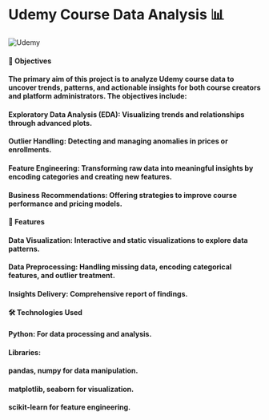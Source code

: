 # Udemy Course Data Analysis 📊
![Udemy](![image](https://github.com/user-attachments/assets/2dcde415-614e-4cf9-8279-623e2c6aac7f))

#### 🎯 Objectives
#### The primary aim of this project is to analyze Udemy course data to uncover trends, patterns, and actionable insights for both course creators and platform administrators. The objectives include:

#### Exploratory Data Analysis (EDA): Visualizing trends and relationships through advanced plots.
#### Outlier Handling: Detecting and managing anomalies in prices or enrollments.
#### Feature Engineering: Transforming raw data into meaningful insights by encoding categories and creating new features.
#### Business Recommendations: Offering strategies to improve course performance and pricing models.

#### 🚀 Features
#### Data Visualization: Interactive and static visualizations to explore data patterns.
#### Data Preprocessing: Handling missing data, encoding categorical features, and outlier treatment.
#### Insights Delivery: Comprehensive report of findings.

#### 🛠️ Technologies Used
#### Python: For data processing and analysis.
#### Libraries:
#### pandas, numpy for data manipulation.
#### matplotlib, seaborn for visualization.
#### scikit-learn for feature engineering.

